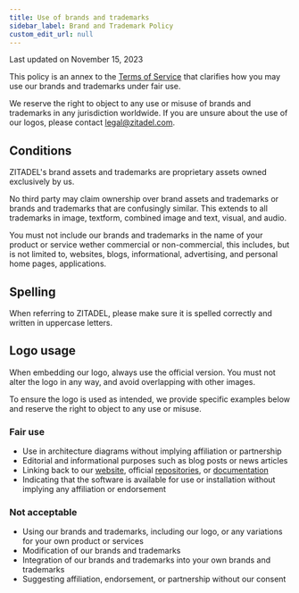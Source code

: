 ```yaml
---
title: Use of brands and trademarks
sidebar_label: Brand and Trademark Policy
custom_edit_url: null
---
```


Last updated on November 15, 2023

This policy is an annex to the [Terms of Service](../terms-of-service) that clarifies how you may use our brands and trademarks under fair use.

We reserve the right to object to any use or misuse of brands and trademarks in any jurisdiction worldwide.
If you are unsure about the use of our logos, please contact [legal@zitadel.com](mailto:legal@zitadel.com).

## Conditions

ZITADEL's brand assets and trademarks are proprietary assets owned exclusively by us.

No third party may claim ownership over brand assets and trademarks or brands and trademarks that are confusingly similar. This extends to all trademarks in image, textform, combined image and text, visual, and audio.

You must not include our brands and trademarks in the name of your product or service wether commercial or non-commercial, this includes, but is not limited to, websites, blogs, informational, advertising, and personal home pages, applications.

## Spelling

When referring to ZITADEL, please make sure it is spelled correctly and written in uppercase letters.

## Logo usage

When embedding our logo, always use the official version.
You must not alter the logo in any way, and avoid overlapping with other images.

To ensure the logo is used as intended, we provide specific examples below and reserve the right to object to any use or misuse.

### Fair use

- Use in architecture diagrams without implying affiliation or partnership
- Editorial and informational purposes such as blog posts or news articles
- Linking back to our [website](https://zitadel.com), official [repositories](https://github.com/zitadel), or [documentation](/docs)
- Indicating that the software is available for use or installation without implying any affiliation or endorsement

### Not acceptable

- Using our brands and trademarks, including our logo, or any variations for your own product or services
- Modification of our brands and trademarks
- Integration of our brands and trademarks into your own brands and trademarks
- Suggesting affiliation, endorsement, or partnership without our consent

